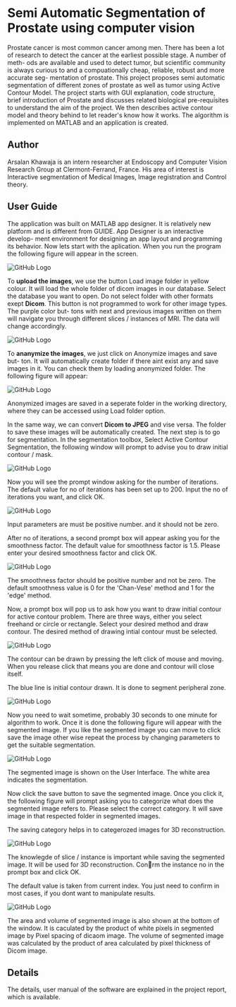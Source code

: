 # Semi Automatic Segmentation of Prostate using computer vision
 Prostate cancer is most common cancer among men. There has been a lot of
research to detect the cancer at the earliest possible stage. A number of meth-
ods are available and used to detect tumor, but scientific community is always
curious to and a compuationally cheap, reliable, robust and more accurate seg-
mentation of prostate. This project proposes semi automatic segmentation of
different zones of prostate as well as tumor using Active Contour Model. The
project starts with GUI explanation, code structure, brief introduction of Prostate and discusses related biological
pre-requisites to understand the aim of the project. We then describes
active contour model and theory behind to let reader's know how it works.
The algorithm is implemented on MATLAB and an application is created.
## Author 
Arsalan Khawaja is an intern researcher at Endoscopy and Computer Vision Research Group at Clermont-Ferrand, France. His
area of interest is Interactive segmentation of Medical Images, Image registration and Control theory. 
## User Guide
The application was built on MATLAB app designer. It is relatively new
platform and is different from GUIDE. App Designer is an interactive develop-
ment environment for designing an app layout and programming its behavior.
Now lets start with the aplication. When you run the program the following
figure will appear in the screen.

![GitHub Logo](/Report/image1ui.PNG)

To **upload the images**, we use the button Load image folder in yellow colour.
It will load the whole folder of dicom images in our database. Select the database
you want to open. Do not select folder with other formats exept **Dicom**. This
button is not programmed to work for other image types. The purple color but-
tons with next and previous images written on them will navigate you through
different slices / instances of MRI. The data will change accordingly.

![GitHub Logo](/Report/image2.PNG)

To **ananymize the images**, we just click on Anonymize images and save but-
ton. It will automatically create folder if there aint exist any and save images
in it. You can check them by loading anonymized folder. The following figure
will appear:

![GitHub Logo](/Report/image3.PNG)

Anonymized images are saved in a seperate folder in the working
directory, where they can be accessed using Load folder option.

In the same way, we can convert **Dicom to JPEG** and vise versa. The
folder to save these images will be automatically created. The next step is
to go for segmentation. In the segmentation toolbox, Select Active Contour
Segmentation, the following window will prompt to advise you to draw initial
contour / mask.

![GitHub Logo](/Report/image4.PNG)

Now you will see the prompt window asking for the number of iterations.
The default value for no of iterations has been set up to 200. Input the no of
iterations you want, and click OK.

![GitHub Logo](/Report/image5.PNG)

Input parameters are must be positive number. and it should not
be zero.

After no of iterations, a second prompt box will appear asking you for the
smoothness factor. The default value for smoothness factor is 1.5. Please enter
your desired smoothness factor and click OK.

![GitHub Logo](/Report/image6.PNG)

The smoothness factor should be positive number and not be zero.
The default smoothness value is 0 for the 'Chan-Vese' method and 1 for the
'edge' method.

Now, a prompt box will pop us to ask how you want to draw initial contour
for active contour problem. There are three ways, either you select freehand or
circle or rectangle. Select your desired method and draw contour. The desired method of drawing intial contour must be selected.

![GitHub Logo](/Report/image7.PNG)


The contour can be drawn by pressing the left click of mouse and moving.
When you release click that means you are done and contour will close itself.

The blue line is initial contour drawn. It is done to segment peripheral zone.

![GitHub Logo](/Report/image8.PNG)

Now you need to wait sometime, probably 30 seconds to one minute for
algorithm to work. Once it is done the following figure will appear with the
segmented image. If you like the segmented image you can move to click save
the image other wise repeat the process by changing parameters to get the
suitable segmentation.

![GitHub Logo](/Report/image9.PNG)

The segmented image is shown on the User Interface. The white
area indicates the segmentation.

Now click the save button to save the segmented image. Once you click it, the
following figure will prompt asking you to categorize what does the segmented
image refers to. Please select the correct category. It will save image in that
respected folder in segmented images.

The saving category helps in to categerozed images for 3D reconstruction.

![GitHub Logo](/Report/image10.PNG)

The knowlegde of slice / instance is important while saving the segmented
image. It will be used for 3D reconstruction. Conrm the instance no in the
prompt box and click OK.

The default value is taken from current index. You just need to
confirm in most cases, if you dont want to manipulate results.

![GitHub Logo](/Report/image11.PNG)

The area and volume of segmented image is also shown at the bottom of the
window. It is caculated by the product of white pixels in segmented image by
Pixel spacing of dicaom image. The volume of segmented image was calculated
by the product of area calculated by pixel thickness of Dicom image.




## Details
The details, user manual of the software are explained in the project report, which is available.
